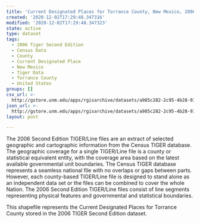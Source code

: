 ```yaml
---
title: 'Current Designated Places for Torrance County, New Mexico, 2006se TIGER'
created: '2020-12-02T17:29:48.347316'
modified: '2020-12-02T17:29:48.347323'
state: active
type: dataset
tags:
  - 2006 Tiger Second Edition
  - Census Data
  - County
  - Current Designated Place
  - New Mexico
  - Tiger Data
  - Torrance County
  - United States
groups: []
csv_url: >-
  http://gstore.unm.edu/apps/rgisarchive/datasets/a985c282-2c95-4b28-914d-30abb4ee1716/tgr2006se_torr_placecu.derived.csv
json_url: >-
  http://gstore.unm.edu/apps/rgisarchive/datasets/a985c282-2c95-4b28-914d-30abb4ee1716/tgr2006se_torr_placecu.derived.json
layout: post

---
```

The 2006 Second Edition TIGER/Line files are an extract of selected geographic and cartographic information from the Census TIGER database.  The geographic coverage for a single TIGER/Line file is a county or statistical equivalent entity, with the coverage area based on the latest available governmental unit boundaries. The Census TIGER database represents a seamless national file with no overlaps or gaps between parts.  However, each county-based TIGER/Line file is designed to stand alone as an independent data set or the files can be combined to cover the whole Nation.  The 2006 Second Edition  TIGER/Line files consist of line segments representing physical features and governmental and statistical boundaries.  

This shapefile represents the Current Designated Places for Torrance County stored in the 2006 TIGER Second Edition dataset.
